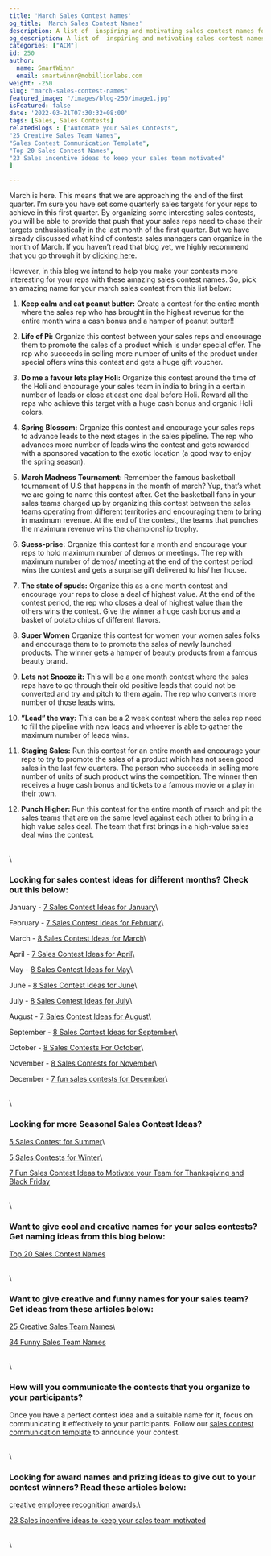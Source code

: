 ```yaml
---
title: 'March Sales Contest Names'
og_title: 'March Sales Contest Names'
description: A list of  inspiring and motivating sales contest names for March
og_description: A list of  inspiring and motivating sales contest names for March
categories: ["ACM"]
id: 250
author:
  name: SmartWinnr
  email: smartwinnr@mobillionlabs.com
weight: -250
slug: "march-sales-contest-names"
featured_image: "/images/blog-250/image1.jpg"
isFeatured: false
date: '2022-03-21T07:30:32+08:00'
tags: [Sales, Sales Contests]
relatedBlogs : ["Automate your Sales Contests",
"25 Creative Sales Team Names",
"Sales Contest Communication Template",
"Top 20 Sales Contest Names",
"23 Sales incentive ideas to keep your sales team motivated"
]

---
```


March is here. This means that we are approaching the end of the first quarter. I’m sure you have set some quarterly sales targets for your reps to achieve in this first quarter. By organizing some interesting sales contests, you will be able to provide that push that your sales reps need to chase their targets enthusiastically in the last month of the first quarter. But we have already discussed what kind of contests sales managers can organize in the month of March. If you haven’t read that blog yet, we highly recommend that you go through it by [clicking here](https://www.smartwinnr.com/post/8-sales-contest-ideas-for-march/).

However, in this blog we intend to help you make your contests more interesting for your reps with these amazing sales contest names. So, pick an amazing name for your march sales contest from this list below:

1. **Keep calm and eat peanut butter:** Create a contest for the entire month where the sales rep who has brought in the highest revenue for the entire month wins a cash bonus and a hamper of peanut butter!!

2. **Life of Pi:** Organize this contest between your sales reps and encourage them to promote the sales of a product which is under special offer. The rep who succeeds in selling more number of units of the product under special offers wins this contest and gets a huge gift voucher.

3. **Do me a favour lets play Holi:** Organize this contest around the time of the Holi and encourage your sales team in india to bring in a certain number of leads or close atleast one deal before Holi. Reward all the reps who achieve this target with a huge cash bonus and organic Holi colors. 

4. **Spring Blossom:** Organize this contest and encourage your sales reps to advance leads to the next stages in the sales pipeline. The rep who advances more number of leads wins the contest and gets rewarded with a sponsored vacation to the exotic location (a good way to enjoy the spring season). 

5. **March Madness Tournament:** Remember the famous basketball tournament of U.S that happens in the month of march? Yup, that’s what we are going to name this contest after. Get the basketball fans in your sales teams charged up by organizing this contest between the sales teams operating from different territories and encouraging them to bring in maximum revenue. At the end of the contest, the teams that punches the maximum revenue wins the championship trophy.

6. **Suess-prise:** Organize this contest for a month and encourage your reps to hold maximum number of demos or meetings. The rep with maximum number of demos/ meeting at the end of the contest period wins the contest and gets a surprise gift delivered to his/ her house.

7. **The state of spuds:** Organize this as a one month contest and encourage your reps to close a deal of highest value. At the end of the contest period, the rep who closes a deal of highest value than the others wins the contest. Give the winner a huge cash bonus and a basket of potato chips of different flavors. 

8. **Super Women** Organize this contest for women your women sales folks and encourage them to to promote the sales of newly launched products. The winner gets a hamper of beauty products from a famous beauty brand.

9. **Lets not Snooze it:** This will be a one month contest where the sales reps have to go through their old positive leads that could not be converted and try and pitch to them again. The rep who converts more number of those leads wins.

10. **”Lead” the way:** This can be a 2 week contest where the sales rep need to fill the pipeline with new leads and whoever is able to gather the maximum number of leads wins. 
  

11. **Staging Sales:** Run this contest for an entire month and encourage your reps to try to promote the sales of a product which has not seen good sales in the last few quarters. The person who succeeds in selling more number of units of such product wins the competition. The winner then receives a huge cash bonus and tickets to a famous movie or a play in their town.

12. **Punch Higher:** Run this contest for the entire month of march and pit the  sales teams that are on the same level against each other to bring in a high value sales deal. The team that first brings in a high-value sales deal wins the contest.

\
\

### Looking for sales contest ideas for different months? Check out this below:

January - [7 Sales Contest Ideas for January](https://www.smartwinnr.com/post/7-sales-contest-ideas-for-january/)\

February - [7 Sales Contest Ideas for February](https://www.smartwinnr.com/post/7-sales-contest-ideas-for-february/)\

March - [8 Sales Contest Ideas for March](https://www.smartwinnr.com/post/8-sales-contest-ideas-for-march/)\

April - [7 Sales Contest Ideas for April](https://www.smartwinnr.com/post/7-sales-contest-ideas-for-april/)\

May - [8 Sales Contest Ideas for May](https://www.smartwinnr.com/post/8-sales-contest-ideas-for-may/)\

June - [8 Sales Contest Ideas for June](https://www.smartwinnr.com/post/8-sales-contest-ideas-for-june/)\

July - [8 Sales Contest Ideas for July](https://www.smartwinnr.com/post/8-sales-contest-ideas-for-july-2021/)\

August - [7 Sales Contest Ideas for August](https://www.smartwinnr.com/post/7-sales-contest-ideas-for-august/)\

September - [8 Sales Contest Ideas for September](https://www.smartwinnr.com/post/8-sales-contest-ideas-for-september/)\

October - [8 Sales Contests For October](https://smartwinnr.com/post/8-sales-contests-for-october/)\

November - [8 Sales Contests for November](https://smartwinnr.com/post/8-sales-contests-for-november/)\

December - [7 fun sales contests for December](https://smartwinnr.com/post/7-fun-sales-contests-for-december/)\

\
\

### Looking for more Seasonal Sales Contest Ideas?

[5 Sales Contest for Summer](https://smartwinnr.com/post/5-sales-contest-for-summer/)\

[5 Sales Contests for Winter](https://smartwinnr.com/post/sales-contests-for-winter/)\

[7 Fun Sales Contest Ideas to Motivate your Team for Thanksgiving and Black Friday](https://www.smartwinnr.com/post/7-fun-sales-contest-ideas-to-motivate-your-team-for-thanksgiving-and-black-friday/)

\
\

### Want to give cool and creative names for your sales contests? Get naming ideas from this blog below:

[Top 20 Sales Contest Names](https://www.smartwinnr.com/post/top-20-sales-contest-names/)

\
\

### Want to give creative and funny names for your sales team? Get ideas from these articles below:

[25 Creative Sales Team Names](https://www.smartwinnr.com/post/25-creative-sales-team-names/)\

[34 Funny Sales Team Names](https://www.smartwinnr.com/post/funny-sales-team-names/)

\
\

### How will you communicate the contests that you organize to your participants?

Once you have a perfect contest idea and a suitable name for it, focus on communicating it effectively to your participants. Follow our [sales contest communication template](https://www.smartwinnr.com/post/sales-contest-communication-template/) to announce your contest.

\
\

### Looking for award names and prizing ideas to give out to your contest winners? Read these articles below:

[creative employee recognition awards.](https://www.smartwinnr.com/post/creative-employee-recognition-award-names/)\

[23 Sales incentive ideas to keep your sales team motivated](https://www.smartwinnr.com/post/sales-incentive-ideas-to-keep-your-sales-team-motivated/)

\
\
